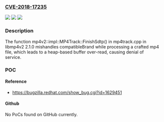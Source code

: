 ### [CVE-2018-17235](https://cve.mitre.org/cgi-bin/cvename.cgi?name=CVE-2018-17235)
![](https://img.shields.io/static/v1?label=Product&message=n%2Fa&color=blue)
![](https://img.shields.io/static/v1?label=Version&message=n%2Fa&color=blue)
![](https://img.shields.io/static/v1?label=Vulnerability&message=n%2Fa&color=brighgreen)

### Description

The function mp4v2::impl::MP4Track::FinishSdtp() in mp4track.cpp in libmp4v2 2.1.0 mishandles compatibleBrand while processing a crafted mp4 file, which leads to a heap-based buffer over-read, causing denial of service.

### POC

#### Reference
- https://bugzilla.redhat.com/show_bug.cgi?id=1629451

#### Github
No PoCs found on GitHub currently.

